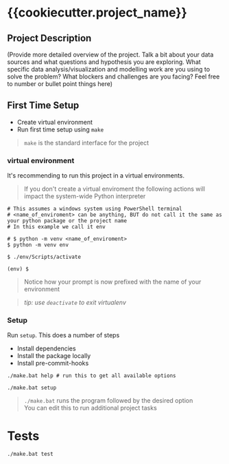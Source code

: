 # {{cookiecutter.project_name}}


## Project Description

(Provide more detailed overview of the project. Talk a bit about your data sources and what questions and hypothesis you are exploring. What specific data analysis/visualization and modelling work are you using to solve the problem? What blockers and challenges are you facing? Feel free to number or bullet point things here)


## First Time Setup

* Create virtual environment
* Run first time setup using `make`

>`make` is the standard interface for the project

### virtual environment

It's recommending to run this project in a virtual environments. 

> If you don't create a virtual enviroment the following actions will impact the system-wide Python interpreter

```shell
# This assumes a windows system using PowerShell terminal
# <name_of_enviroment> can be anything, BUT do not call it the same as your python package or the project name
# In this example we call it env

# $ python -m venv <name_of_enviroment>
$ python -m venv env

$ ./env/Scripts/activate

(env) $
```

> Notice how your prompt is now prefixed with the name of your environment

> *tip: use `deactivate` to exit virtualenv*

### Setup

Run `setup`. This does a number of steps

* Install dependencies
* Install the package locally
* Install pre-commit-hooks

```shell
./make.bat help # run this to get all available options

./make.bat setup
```
> `./make.bat` runs the program followed by the desired option  
> You can edit this to run additional project tasks

# Tests
```bash
./make.bat test
```
